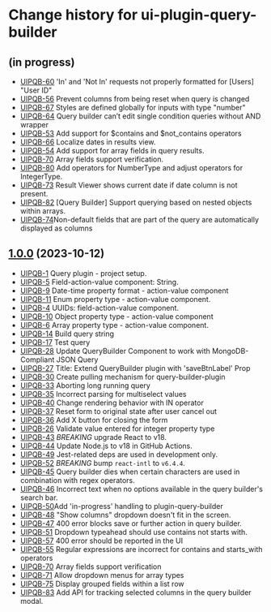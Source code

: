 # Change history for ui-plugin-query-builder

## (in progress)
* [UIPQB-60](https://issues.folio.org/browse/UIPQB-60) 'In' and 'Not In' requests not properly formatted for [Users] "User ID"
* [UIPQB-56](https://issues.folio.org/browse/UIPQB-56) Prevent columns from being reset when query is changed
* [UIPQB-67](https://issues.folio.org/browse/UIPQB-67) Styles are defined globally for inputs with type "number"
* [UIPQB-64](https://issues.folio.org/browse/UIPQB-64) Query builder can’t edit single condition queries without AND wrapper
* [UIPQB-53](https://issues.folio.org/browse/UIPQB-53) Add support for $contains and $not_contains operators
* [UIPQB-66](https://issues.folio.org/browse/UIPQB-66) Localize dates in results view.
* [UIPQB-54](https://issues.folio.org/browse/UIPQB-54) Add support for array fields in query results.
* [UIPQB-70](https://issues.folio.org/browse/UIPQB-70) Array fields support verification.
* [UIPQB-80](https://issues.folio.org/browse/UIPQB-80) Add operators for NumberType and adjust operators for IntegerType.
* [UIPQB-73](https://folio-org.atlassian.net/browse/UIPQB-73) Result Viewer shows current date if date column is not present.
* [UIPQB-82](https://folio-org.atlassian.net/browse/UIPQB-82) [Query Builder] Support querying based on nested objects within arrays.
* [UIPQB-74](https://folio-org.atlassian.net/browse/UIPQB-74)Non-default fields that are part of the query are automatically displayed as columns

## [1.0.0](https://github.com/folio-org/ui-plugin-query-builder/tree/v1.0.0) (2023-10-12)

* [UIPQB-1](https://issues.folio.org/browse/UIPQB-1) Query plugin - project setup.
* [UIPQB-5](https://issues.folio.org/browse/UIPQB-5) Field-action-value component: String.
* [UIPQB-9](https://issues.folio.org/browse/UIPQB-9) Date-time property format - action-value component
* [UIPQB-11](https://issues.folio.org/browse/UIPQB-11) Enum property type - action-value component.
* [UIPQB-4](https://issues.folio.org/browse/UIPQB-4) UUIDs: field-action-value component.
* [UIPQB-10](https://issues.folio.org/browse/UIPQB-10) Object property type - action-value component
* [UIPQB-6](https://issues.folio.org/browse/UIPQB-6) Array property type - action-value component.
* [UIPQB-14](https://issues.folio.org/browse/UIPQB-14) Build query string
* [UIPQB-17](https://issues.folio.org/browse/UIPQB-17) Test query
* [UIPQB-28](https://issues.folio.org/browse/UIPQB-28) Update QueryBuilder Component to work with MongoDB-Compliant JSON Query
* [UIPQB-27](https://issues.folio.org/browse/UIPQB-27) Title: Extend QueryBuilder plugin with 'saveBtnLabel' Prop
* [UIPQB-30](https://issues.folio.org/browse/UIPQB-30) Create pulling mechanism for query-builder-plugin
* [UIPQB-33](https://issues.folio.org/browse/UIPQB-33) Aborting long running query
* [UIPQB-35](https://issues.folio.org/browse/UIPQB-35) Incorrect parsing for multiselect values
* [UIPQB-40](https://issues.folio.org/browse/UIPQB-40) Change rendering behavior with IN operator
* [UIPQB-37](https://issues.folio.org/browse/UIPQB-37) Reset form to original state after user cancel out
* [UIPQB-36](https://issues.folio.org/browse/UIPQB-36) Add X button for closing the form
* [UIPQB-26](https://issues.folio.org/browse/UIPQB-26) Validate value entered for integer property type
* [UIPQB-43](https://issues.folio.org/browse/UIPQB-43) *BREAKING* upgrade React to v18.
* [UIPQB-44](https://issues.folio.org/browse/UIPQB-44) Update Node.js to v18 in GitHub Actions.
* [UIPQB-49](https://issues.folio.org/browse/UIPQB-49) Jest-related deps are used in development only.
* [UIPQB-52](https://issues.folio.org/browse/UIPQB-52) *BREAKING* bump `react-intl` to `v6.4.4`.
* [UIPQB-45](https://issues.folio.org/browse/UIPQB-45) Query builder dies when certain characters are used in combination with regex operators.
* [UIPQB-46](https://issues.folio.org/browse/UIPQB-46) Incorrect text when no options available in the query builder's search bar.
* [UIPQB-50](https://issues.folio.org/browse/UIPQB-50)Add 'in-progress' handling to plugin-query-builder
* [UIPQB-48](https://issues.folio.org/browse/UIPQB-48) "Show columns" dropdown doesn't fit in the screen.
* [UIPQB-47](https://issues.folio.org/browse/UIPQB-47) 400 error blocks save or further action in query builder.
* [UIPQB-51](https://issues.folio.org/browse/UIPQB-51) Dropdown typeahead should use contains not starts with.
* [UIPQB-57](https://issues.folio.org/browse/UIPQB-57) 400 error should be reported in the UI
* [UIPQB-55](https://issues.folio.org/browse/UIPQB-55) Regular expressions are incorrect for contains and starts_with operators
* [UIPQB-70](https://issues.folio.org/browse/UIPQB-70) Array fields support verification
* [UIPQB-71](https://issues.folio.org/browse/UIPQB-71) Allow dropdown menus for array types
* [UIPQB-75](https://issues.folio.org/browse/UIPQB-75) Display grouped fields within a list row
* [UIPQB-83](https://issues.folio.org/browse/UIPQB-83) Add API for tracking selected columns in the query builder modal.
